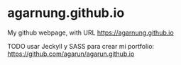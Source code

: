 # agarnung.github.io
My github webpage, with URL https://agarnung.github.io

TODO usar Jeckyll y SASS para crear mi portfolio:
https://github.com/agarun/agarun.github.io

